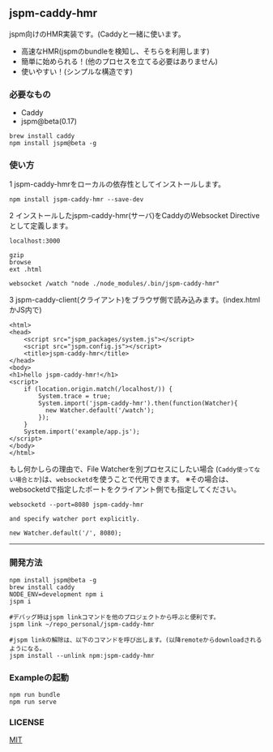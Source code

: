 ## jspm-caddy-hmr
jspm向けのHMR実装です。(Caddyと一緒に使います。
- 高速なHMR(jspmのbundleを検知し、そちらを利用します)
- 簡単に始められる！(他のプロセスを立てる必要はありません)
- 使いやすい！(シンプルな構造です)

### 必要なもの
- Caddy
- jspm@beta(0.17)

```
brew install caddy
npm install jspm@beta -g
```

### 使い方
1 jspm-caddy-hmrをローカルの依存性としてインストールします。
```
npm install jspm-caddy-hmr --save-dev
```

2 インストールしたjspm-caddy-hmr(サーバ)をCaddyのWebsocket Directiveとして定義します。

```
localhost:3000

gzip
browse
ext .html

websocket /watch "node ./node_modules/.bin/jspm-caddy-hmr"
```

3 jspm-caddy-client(クライアント)をブラウザ側で読み込みます。(index.htmlかJS内で)

```
<html>
<head>
    <script src="jspm_packages/system.js"></script>
    <script src="jspm.config.js"></script>
    <title>jspm-caddy-hmr</title>
</head>
<body>
<h1>hello jspm-caddy-hmr!</h1>
<script>
    if (location.origin.match(/localhost/)) {
        System.trace = true;
        System.import('jspm-caddy-hmr').then(function(Watcher){
          new Watcher.default('/watch');
        });
    }
    System.import('example/app.js');
</script>
</body>
</html>
```

もし何かしらの理由で、File Watcherを別プロセスにしたい場合
(`Caddy使ってない場合とか`)は、`websocketd`を使うことで代用できます。
※その場合は、websocketdで指定したポートをクライアント側でも指定してください。
```
websocketd --port=8080 jspm-caddy-hmr

and specify watcher port explicitly.

new Watcher.default('/', 8080);
```

---

### 開発方法
```
npm install jspm@beta -g
brew install caddy
NODE_ENV=development npm i
jspm i

#デバッグ時はjspm linkコマンドを他のプロジェクトから呼ぶと便利です。
jspm link ~/repo_personal/jspm-caddy-hmr

#jspm linkの解除は、以下のコマンドを呼び出します。(以降remoteからdownloadされるようになる。
jspm install --unlink npm:jspm-caddy-hmr
```

### Exampleの起動
```
npm run bundle
npm run serve
```

### LICENSE
[MIT](https://opensource.org/licenses/MIT)
